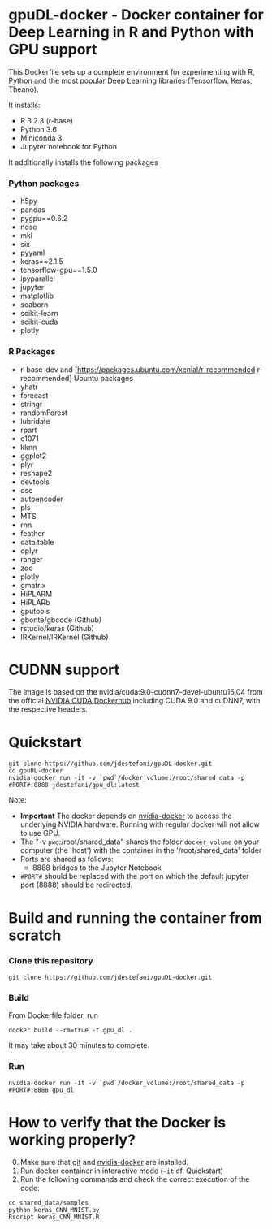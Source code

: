 # gpuDL-docker - Docker container for Deep Learning in R and Python with GPU support
 
This Dockerfile sets up a complete environment for experimenting with R, Python and  the most popular Deep Learning libraries (Tensorflow, Keras, Theano).

It installs:
* R 3.2.3 (r-base)
* Python 3.6
* Miniconda 3 
* Jupyter notebook for Python 

It additionally installs the following packages
### Python packages 
* h5py 
* pandas
* pygpu==0.6.2
* nose 
* mkl 
* six 
* pyyaml 
* keras==2.1.5 
* tensorflow-gpu==1.5.0 
* ipyparallel
* jupyter 
* matplotlib 
* seaborn 
* scikit-learn
* scikit-cuda
* plotly

### R Packages
* r-base-dev and [https://packages.ubuntu.com/xenial/r-recommended r-recommended] Ubuntu packages
* yhatr
* forecast
* stringr
* randomForest
* lubridate
* rpart
* e1071
* kknn
* ggplot2
* plyr
* reshape2
* devtools
* dse
* autoencoder
* pls
* MTS
* rnn
* feather
* data.table
* dplyr
* ranger
* zoo
* plotly
* gmatrix
* HiPLARM 
* HiPLARb
* gputools
* gbonte/gbcode (Github)
* rstudio/keras (Github)
* IRKernel/IRKernel (Github)

# CUDNN support
The image is based on the nvidia/cuda:9.0-cudnn7-devel-ubuntu16.04 from the official [NVIDIA CUDA Dockerhub](https://hub.docker.com/r/nvidia/cuda/) including CUDA 9.0 and cuDNN7, with the respective headers.

# Quickstart
```
git clone https://github.com/jdestefani/gpuDL-docker.git
cd gpuDL-docker
nvidia-docker run -it -v `pwd`/docker_volume:/root/shared_data -p #PORT#:8888 jdestefani/gpu_dl:latest
```

Note:

* **Important** The docker depends on [nvidia-docker](https://github.com/NVIDIA/nvidia-docker) to access the underlying NVIDIA hardware. Running with regular docker will not allow to use GPU.
* The "-v `pwd`:/root/shared_data" shares the folder ```docker_volume``` on your computer (the 'host') with the container in the '/root/shared_data' folder
* Ports are shared as follows:
    * 8888 bridges to the Jupyter Notebook
* ```#PORT#``` should be replaced with the port on which the default jupyter port (8888) should be redirected.

# Build and running the container from scratch

### Clone this repository

```
git clone https://github.com/jdestefani/gpuDL-docker.git
```

### Build

From Dockerfile folder, run

```
docker build --rm=true -t gpu_dl .
```

It may take about 30 minutes to complete.

### Run

```
nvidia-docker run -it -v `pwd`/docker_volume:/root/shared_data -p #PORT#:8888 gpu_dl
```

# How to verify that the Docker is working properly?
0. Make sure that [git](https://git-scm.com/) and [nvidia-docker](https://github.com/NVIDIA/nvidia-docker) are installed. 
1. Run docker container in interactive mode (```-it``` cf. Quickstart)
2. Run the following commands and check the correct execution of the code:
```
cd shared_data/samples
python keras_CNN_MNIST.py
Rscript keras_CNN_MNIST.R
```












